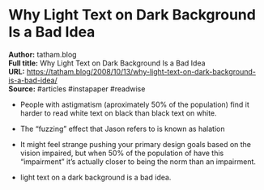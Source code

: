 # Why Light Text on Dark Background Is a Bad Idea

**Author:** tatham.blog  
**Full title:** Why Light Text on Dark Background Is a Bad Idea  
**URL:** https://tatham.blog/2008/10/13/why-light-text-on-dark-background-is-a-bad-idea/  
**Source:** #articles #instapaper #readwise

- People with astigmatism (aproximately 50% of the population) find it harder to read white text on black than black text on white. 
   
- The “fuzzing” effect that Jason refers to is known as halation 
   
- It might feel strange pushing your primary design goals based on the vision impaired, but when 50% of the population of have this “impairment” it’s actually closer to being the norm than an impairment. 
   
- light text on a dark background is a bad idea. 
   
